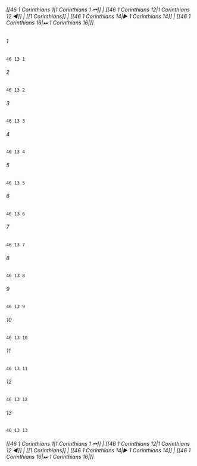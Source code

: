 
###### [[46 1 Corinthians 1|1 Corinthians 1 ⏮]] | [[46 1 Corinthians 12|1 Corinthians 12 ◀]] | [[1 Corinthians]] | [[46 1 Corinthians 14|▶ 1 Corinthians 14]] | [[46 1 Corinthians 16|⏭ 1 Corinthians 16|]]

###### 1
``` verse
46 13 1 
```
###### 2
``` verse
46 13 2 
```
###### 3
``` verse
46 13 3 
```
###### 4
``` verse
46 13 4 
```
###### 5
``` verse
46 13 5 
```
###### 6
``` verse
46 13 6 
```
###### 7
``` verse
46 13 7 
```
###### 8
``` verse
46 13 8 
```
###### 9
``` verse
46 13 9 
```
###### 10
``` verse
46 13 10 
```
###### 11
``` verse
46 13 11 
```
###### 12
``` verse
46 13 12 
```
###### 13
``` verse
46 13 13 
```

###### [[46 1 Corinthians 1|1 Corinthians 1 ⏮]] | [[46 1 Corinthians 12|1 Corinthians 12 ◀]] | [[1 Corinthians]] | [[46 1 Corinthians 14|▶ 1 Corinthians 14]] | [[46 1 Corinthians 16|⏭ 1 Corinthians 16|]]

